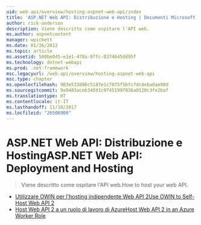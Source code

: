 ```yaml
---
uid: web-api/overview/hosting-aspnet-web-api/index
title: 'ASP.NET Web API: Distribuzione e Hosting | Documenti Microsoft'
author: rick-anderson
description: Viene descritto come ospitare l'API web.
ms.author: aspnetcontent
manager: wpickett
ms.date: 01/26/2012
ms.topic: article
ms.assetid: 500be045-e1e1-478a-97fc-0374645dd95f
ms.technology: dotnet-webapi
ms.prod: .net-framework
msc.legacyurl: /web-api/overview/hosting-aspnet-web-api
msc.type: chapter
ms.openlocfilehash: 903e533d96c5187e1c7875f5bfcfdc4eba0ae98d
ms.sourcegitcommit: 9a9483aceb34591c97451997036a9120c3fe2baf
ms.translationtype: HT
ms.contentlocale: it-IT
ms.lasthandoff: 11/10/2017
ms.locfileid: "26506900"
---
```

<a name="aspnet-web-api-deployment-and-hosting"></a><span data-ttu-id="97514-103">ASP.NET Web API: Distribuzione e Hosting</span><span class="sxs-lookup"><span data-stu-id="97514-103">ASP.NET Web API: Deployment and Hosting</span></span>
====================
> <span data-ttu-id="97514-104">Viene descritto come ospitare l'API web.</span><span class="sxs-lookup"><span data-stu-id="97514-104">How to host your web API.</span></span>


- [<span data-ttu-id="97514-105">Utilizzare OWIN per l'hosting indipendente Web API 2</span><span class="sxs-lookup"><span data-stu-id="97514-105">Use OWIN to Self-Host Web API 2</span></span>](use-owin-to-self-host-web-api.md)
- [<span data-ttu-id="97514-106">Host Web API 2 a un ruolo di lavoro di Azure</span><span class="sxs-lookup"><span data-stu-id="97514-106">Host Web API 2 in an Azure Worker Role</span></span>](host-aspnet-web-api-in-an-azure-worker-role.md)
